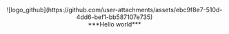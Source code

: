 <p align="center">![logo_github](https://github.com/user-attachments/assets/ebc9f8e7-510d-4dd6-bef1-bb587107e735) <br>
***Hello world***
</p>
<br>
